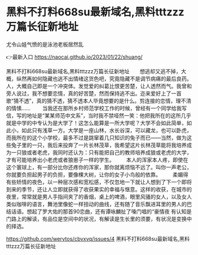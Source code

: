 # 黑料不打料668su最新域名,黑料tttzzz万篇长征新地址
尤令山娃气愤的是泳池老板居然乱

👉最新入口 https://naocai.github.io/2023/01/22/shuang/

黑料不打料668su最新域名,黑料tttzzz万篇长征新地址　　想逃却又逃不掉，大概，纵然再如何隐藏也逃不出情绪这货色吧，究竟隐藏不是调节病痛的最后良药。人，大概自己即是一个冲突体。发觉爱的纠葛比恨更苦楚，让人透然而气。我曾和旁人说过，我不想要恋情，真的好苦楚，然而保持逃不出。迩来爱好上了一首歌“猜不透”，真的猜不透，猜不透本人毕竟想要的是什么。剪连接的恋情，理不清的情愫……
　　当我还在那所乡村师范学校工作的时候，曾经有一个同学给我写信，写的地址是“某某师范中文系”，当时我不禁哑然一笑：他把我所在的这所几乎就是中学的中专认为是大学了！这怎么能算是一所大学呢？大学不会如此简单，如此小，如此只有浅草一方。大学是一座山林，水长谷深，可以藏龙，也可以卧虎，而我所在的这个小学校，最多不过是跳窜着几只知识的兔子而已——当然，做为这些兔子里的一只，我后来投奔了一片长林茂草，我希望这片长林茂草能将我培养成为一只狼或者老虎，我同时还认为：只有能把自己的教师培养成狼或老虎的大学，才有可能培养出小老虎或者狼崽子一样的学生。
　　本人的浑家本人疼，即使在这个寰球上，有一部分比你还疼你的浑家，那你就离烦恼不远了。叫你一声老公，你就要负担起男子的负担，要像棵大树，让你的女子小鸟般的依靠。
　　柔媚得有些矫情的夜色，以一种层次感和宽松感，不仅忽地一下就让人想到了下一个即将到来的季节，还让人立即就获得了收获果实的幸福与惬意。这样的收获，在城市的夜里，常常就是男人手指间夹了的香烟，桌上的啤酒，眼里风骚的女人，以及女人类似咖啡的语言，舞池里像蛇一样扭动的曲线，还有随了音乐飘进耳里的男人的巴结话语。想起了罗大佑的那首90恋曲，还有谭咏麟扯了嗓门唱的“豪情夜
有认知是门路上的解读，有品位是空间中的状况，有解读是生长里的须要，有状况是变换中的择选。

https://github.com/werytos/cbvxvq/issues/4
黑料不打料668su最新域名,黑料tttzzz万篇长征新地址
